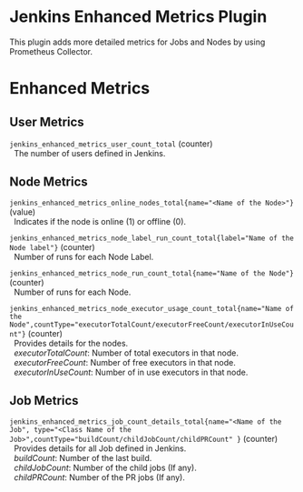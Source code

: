 Jenkins Enhanced Metrics Plugin
===============================

This plugin adds more detailed metrics for Jobs and Nodes by using Prometheus Collector.

# Enhanced Metrics

## User Metrics

```jenkins_enhanced_metrics_user_count_total``` (counter)
<br>&nbsp;&nbsp;The number of users defined in Jenkins.

## Node Metrics

```jenkins_enhanced_metrics_online_nodes_total{name="<Name of the Node>"}``` (value)
<br>&nbsp;&nbsp;Indicates if the node is online (1) or offline (0). 

```jenkins_enhanced_metrics_node_label_run_count_total{label="Name of the Node label"}``` (counter)
<br>&nbsp;&nbsp;Number of runs for each Node Label.

```jenkins_enhanced_metrics_node_run_count_total{name="Name of the Node"}``` (counter)
<br>&nbsp;&nbsp;Number of runs for each Node.

```jenkins_enhanced_metrics_node_executor_usage_count_total{name="Name of the Node",countType="executorTotalCount/executorFreeCount/executorInUseCount"}``` (counter)
<br>&nbsp;&nbsp;Provides details for the nodes.
<br>&nbsp;&nbsp;*executorTotalCount*: Number of total executors in that node.
<br>&nbsp;&nbsp;*executorFreeCount*: Number of free executors in that node.
<br>&nbsp;&nbsp;*executorInUseCount*: Number of in use executors in that node.

## Job Metrics

```jenkins_enhanced_metrics_job_count_details_total{name="<Name of the Job", type="<Class Name of the Job>",countType="buildCount/childJobCount/childPRCount" }``` (counter)
<br>&nbsp;&nbsp;Provides details for all Job defined in Jenkins.
<br>&nbsp;&nbsp;*buildCount*: Number of the last build.
<br>&nbsp;&nbsp;*childJobCount*: Number of the child jobs (If any).
<br>&nbsp;&nbsp;*childPRCount*: Number of the PR jobs (If any).
